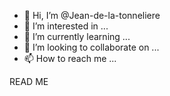 - 👋 Hi, I’m @Jean-de-la-tonneliere
- 👀 I’m interested in ...
- 🌱 I’m currently learning ...
- 💞️ I’m looking to collaborate on ...
- 📫 How to reach me ...

<!---
Jean-de-la-tonneliere/Jean-de-la-tonneliere is a ✨ special ✨ repository because its `README.md` (this file) appears on your GitHub profile.
You can click the Preview link to take a look at your changes.
--->
READ ME
